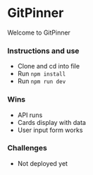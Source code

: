 # GitPinner 

Welcome to GitPinner

### Instructions and use

- Clone and cd into file
- Run `npm install`
- Run `npm run dev`

### Wins
- API runs
- Cards display with data
- User input form works

### Challenges 
- Not deployed yet
